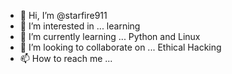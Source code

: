 - 👋 Hi, I’m @starfire911
- 👀 I’m interested in ... learning
- 🌱 I’m currently learning ... Python and Linux
- 💞️ I’m looking to collaborate on ... Ethical Hacking
- 📫 How to reach me ...

<!---
starfire911/starfire911 is a ✨ special ✨ repository because its `README.md` (this file) appears on your GitHub profile.
You can click the Preview link to take a look at your changes.
--->
